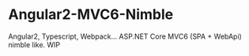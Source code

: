 # Angular2-MVC6-Nimble
Angular2, Typescript, Webpack... ASP.NET Core MVC6 (SPA + WebApi) nimble like. WIP
